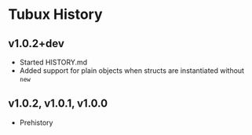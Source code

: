 # Tubux History

## v1.0.2+dev
* Started HISTORY.md
* Added support for plain objects when structs are instantiated without `new`

## v1.0.2, v1.0.1, v1.0.0
* Prehistory